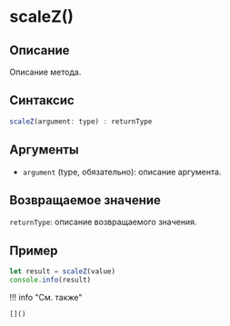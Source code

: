 # scaleZ()

## Описание
Описание метода.

## Синтаксис
```javascript
scaleZ(argument: type) : returnType
```

## Аргументы
- `argument` (type, обязательно): описание аргумента.

## Возвращаемое значение
`returnType`: описание возвращаемого значения.

## Пример
```javascript linenums="1"
let result = scaleZ(value)
console.info(result)
```

!!! info "См. также"

    []()

